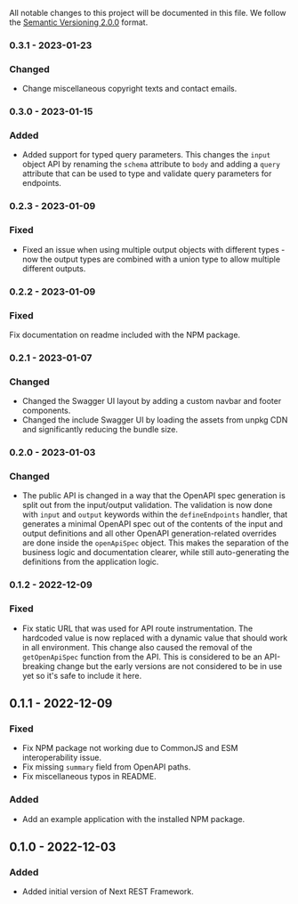 All notable changes to this project will be documented in this file.
We follow the [Semantic Versioning 2.0.0](http://semver.org/) format.

### 0.3.1 - 2023-01-23

### Changed

- Change miscellaneous copyright texts and contact emails.

### 0.3.0 - 2023-01-15

### Added

- Added support for typed query parameters. This changes the `input`
  object API by renaming the `schema` attribute to `body` and adding a
  `query` attribute that can be used to type and validate
  query parameters for endpoints.

### 0.2.3 - 2023-01-09

### Fixed

- Fixed an issue when using multiple output objects with
  different types - now the output types are combined
  with a union type to allow multiple different outputs.

### 0.2.2 - 2023-01-09

### Fixed

Fix documentation on readme included with the NPM package.

### 0.2.1 - 2023-01-07

### Changed

- Changed the Swagger UI layout by adding a custom navbar and footer components.
- Changed the include Swagger UI by loading the assets from unpkg CDN and significantly reducing the bundle size.

### 0.2.0 - 2023-01-03

### Changed

- The public API is changed in a way that the OpenAPI spec generation is split out from the input/output validation. The validation is now done with `input` and `output` keywords within the `defineEndpoints` handler, that generates a minimal OpenAPI spec out of the contents of the input and output definitions and all other OpenAPI generation-related overrides are done inside the `openApiSpec` object. This makes the separation of the business logic and documentation clearer, while still auto-generating the definitions from the application logic.

### 0.1.2 - 2022-12-09

### Fixed

- Fix static URL that was used for API route instrumentation. The hardcoded value is now replaced with a dynamic value that should work in all environment. This change also caused the removal of the `getOpenApiSpec` function from the API. This is considered to be an API-breaking change but the early versions are not considered to be in use yet so it's safe to include it here.

## 0.1.1 - 2022-12-09

### Fixed

- Fix NPM package not working due to CommonJS and ESM interoperability issue.
- Fix missing `summary` field from OpenAPI paths.
- Fix miscellaneous typos in README.

### Added

- Add an example application with the installed NPM package.

## 0.1.0 - 2022-12-03

### Added

- Added initial version of Next REST Framework.

